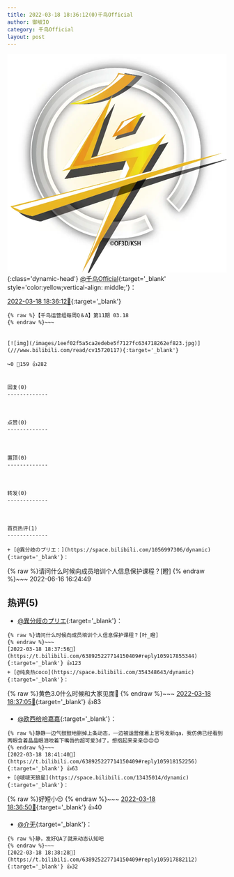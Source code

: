 ```yaml
---
title: 2022-03-18 18:36:12(0)千鸟Official
author: 御坂IO
category: 千鸟Official
layout: post
---
```


![img](/images/d7235309f85c0e1aec9d4ca9b6be983202228f8e.jpg){:class='dynamic-head'}
[@千鸟Official](https://space.bilibili.com/553771121/dynamic){:target='_blank' style='color:yellow;vertical-align: middle;'}：

[2022-03-18 18:36:12🔗](https://t.bilibili.com/638925227714150409){:target='_blank'}

~~~
{% raw %}【千鸟运营组每周Q＆A】第11期 03.18
{% endraw %}~~~


[![img](/images/1eef02f5a5ca2edebe5f7127fc634718262ef823.jpg)](///www.bilibili.com/read/cv15720117){:target='_blank'}

↪️0 💬159 👍282


回复(0)
-------------



点赞(0)
-------------



置顶(0)
-------------



转发(0)
-------------



首页热评(1)
-------------

+ [@異分岐のプリエ：](https://space.bilibili.com/1056997306/dynamic){:target='_blank'}：
~~~
{% raw %}请问什么时候向成员培训个人信息保护课程？[瞪]
{% endraw %}~~~
2022-06-16 16:24:49


热评(5)
-------------

+ [@異分岐のプリエ](https://space.bilibili.com/1056997306/dynamic){:target='_blank'}：
~~~
{% raw %}请问什么时候向成员培训个人信息保护课程？[叶_瞪]
{% endraw %}~~~
[2022-03-18 18:37:56🔗](https://t.bilibili.com/638925227714150409#reply105917855344){:target='_blank'} 👍123
+ [@纯良热coco](https://space.bilibili.com/354348643/dynamic){:target='_blank'}：
~~~
{% raw %}黄色3.0什么时候和大家见面👀
{% endraw %}~~~
[2022-03-18 18:37:05🔗](https://t.bilibili.com/638925227714150409#reply105917582832){:target='_blank'} 👍83
+ [@欧西给哈嘉嘉](https://space.bilibili.com/157340391/dynamic){:target='_blank'}：
~~~
{% raw %}静静一边气鼓鼓地删掉上条动态，一边被运营催着上官号发新qa，我仿佛已经看到两眼含着晶晶眼泪咬着下嘴唇的超可爱3d了，想抱起来亲亲😍😍😍
{% endraw %}~~~
[2022-03-18 18:41:40🔗](https://t.bilibili.com/638925227714150409#reply105918152256){:target='_blank'} 👍63
+ [@啵啵天狼星](https://space.bilibili.com/13435014/dynamic){:target='_blank'}：
~~~
{% raw %}好短小😑
{% endraw %}~~~
[2022-03-18 18:36:50🔗](https://t.bilibili.com/638925227714150409#reply105917573808){:target='_blank'} 👍40
+ [@介无](https://space.bilibili.com/12942189/dynamic){:target='_blank'}：
~~~
{% raw %}静，发好QA了就来动态认知吧
{% endraw %}~~~
[2022-03-18 18:38:28🔗](https://t.bilibili.com/638925227714150409#reply105917882112){:target='_blank'} 👍32



